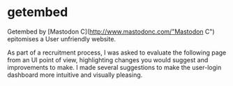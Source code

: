# getembed

Getembed by [Mastodon C](http://www.mastodonc.com/"Mastodon C") epitomises a User unfriendly website.

As part of a recruitment process, I was asked to evaluate the following page from an UI point of view, highlighting changes you would suggest and improvements to make. I made several suggestions to make the user-login dashboard more intuitive and visually pleasing.
